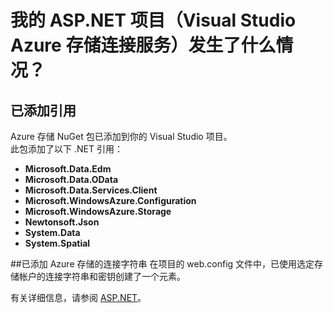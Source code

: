 <properties
	pageTitle="我的 ASP.NET 项目发生了什么情况？| Azure | Visual Studio 连接服务"
	description="介绍使用 Visual Studio 连接服务向 ASP.NET 项目添加 Azure 存储后会发生什么情况"
	services="storage"
	documentationCenter=""
	authors="TomArcher"
	manager="douge"
	editor=""/>

<tags
	ms.service="storage"
	ms.date="05/08/2016"
	wacn.date="06/13/2016"/>

# 我的 ASP.NET 项目（Visual Studio Azure 存储连接服务）发生了什么情况？

## 已添加引用

Azure 存储 NuGet 包已添加到你的 Visual Studio 项目。  
此包添加了以下 .NET 引用：

- **Microsoft.Data.Edm**
- **Microsoft.Data.OData**
- **Microsoft.Data.Services.Client**
- **Microsoft.WindowsAzure.Configuration**
- **Microsoft.WindowsAzure.Storage**
- **Newtonsoft.Json**
- **System.Data**
- **System.Spatial**

##已添加 Azure 存储的连接字符串
在项目的 web.config 文件中，已使用选定存储帐户的连接字符串和密钥创建了一个元素。

有关详细信息，请参阅 [ASP.NET](http://www.asp.net)。

<!---HONumber=Mooncake_0606_2016-->
